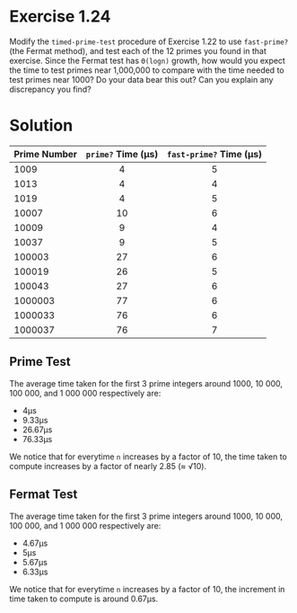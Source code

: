 # Exercise 1.24

Modify the `timed-prime-test` procedure of Exercise 1.22 to use `fast-prime?` (the Fermat method), and test each of the 12 primes you found in that exercise. Since the Fermat test has `Θ(logn)` growth, how would you expect the time to test primes near 1,000,000 to compare with the time needed to test primes near 1000?  Do your data bear this out? Can you explain any discrepancy you find?

# Solution

| Prime Number      | `prime?` Time (µs)  | `fast-prime?` Time (µs) |
| :---------------- |  :---------------:  |  :-------------------:  |
| 1009              |          4          |           5             |
| 1013              |          4          |           4             |
| 1019              |          4          |           5             |
| 10007             |          10         |           6             |
| 10009             |          9          |           4             |
| 10037             |          9          |           5             |
| 100003            |          27         |           6             |
| 100019            |          26         |           5             |
| 100043            |          27         |           6             |
| 1000003           |          77         |           6             |
| 1000033           |          76         |           6             |
| 1000037           |          76         |           7             |

## Prime Test

The average time taken for the first 3 prime integers around 1000, 10 000, 100 000, and 1 000 000 respectively are:

- 4µs
- 9.33µs
- 26.67µs
- 76.33µs

We notice that for everytime `n` increases by a factor of 10, the time taken to compute increases by a factor of nearly 2.85 (≈ √10).

## Fermat Test

The average time taken for the first 3 prime integers around 1000, 10 000, 100 000, and 1 000 000 respectively are:

- 4.67µs
- 5µs
- 5.67µs
- 6.33µs

We notice that for everytime `n` increases by a factor of 10, the increment in time taken to compute is around 0.67µs.